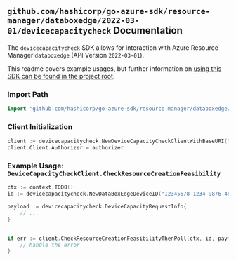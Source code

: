 
## `github.com/hashicorp/go-azure-sdk/resource-manager/databoxedge/2022-03-01/devicecapacitycheck` Documentation

The `devicecapacitycheck` SDK allows for interaction with Azure Resource Manager `databoxedge` (API Version `2022-03-01`).

This readme covers example usages, but further information on [using this SDK can be found in the project root](https://github.com/hashicorp/go-azure-sdk/tree/main/docs).

### Import Path

```go
import "github.com/hashicorp/go-azure-sdk/resource-manager/databoxedge/2022-03-01/devicecapacitycheck"
```


### Client Initialization

```go
client := devicecapacitycheck.NewDeviceCapacityCheckClientWithBaseURI("https://management.azure.com")
client.Client.Authorizer = authorizer
```


### Example Usage: `DeviceCapacityCheckClient.CheckResourceCreationFeasibility`

```go
ctx := context.TODO()
id := devicecapacitycheck.NewDataBoxEdgeDeviceID("12345678-1234-9876-4563-123456789012", "example-resource-group", "dataBoxEdgeDeviceValue")

payload := devicecapacitycheck.DeviceCapacityRequestInfo{
	// ...
}


if err := client.CheckResourceCreationFeasibilityThenPoll(ctx, id, payload, devicecapacitycheck.DefaultCheckResourceCreationFeasibilityOperationOptions()); err != nil {
	// handle the error
}
```
